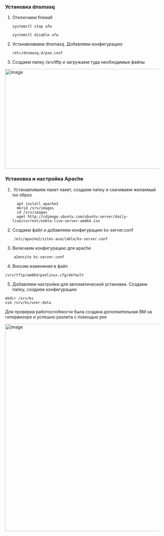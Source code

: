 ### Установка dnsmasq
1. Отключаем firewall

    ```
    systemctl stop ufw
    ```
    
    ```
    systemctl disable ufw
    ```
2. Устанавливаем dnsmasq. Добавляем конфигурацию 

     ```
     /etc/dnsmasq.d/pxe.conf
     ```
3. Создаем папку /srv/tftp и загружаем туда необходимые файлы
<img width="936" height="326" alt="image" src="https://github.com/user-attachments/assets/d0c5c59a-8278-41ed-a2f7-f1d5b8388b97" />


### Установка и настройка Apache
1.  Устанавливаем пакет пакет, создаем папку и скачиваем желаемый iso образ

   ``` 
     apt install apache2
     mkrid /srv/images
     cd /srv/images
     wget http://cdimage.ubuntu.com/ubuntu-server/daily-live/current/noble-live-server-amd64.iso
   ```
2. Создаем файл и добавляем конфигурацию ks-server.conf

  ```
      /etc/apache2/sites-available/ks-server.conf
  ```
3. Включаем конфигурацию для apache
```
    a2ensite ks-server.conf
```
4. Вносим изменения в файл

```
/srv/tftp/amd64/pxelinux.cfg/default
```
5. Добавляем настройки для автоматической установки. Создаем папку, создаем конфигурацию

```
mkdir /srv/ks
vim /srv/ks/user-data
```

Для проверки работоспобности была создана дополнительная ВМ на гипервизоре и успешно разлита с помощью pxe

<img width="1646" height="678" alt="image" src="https://github.com/user-attachments/assets/ea22e6b0-1aad-4284-af05-43d6e416f227" />
